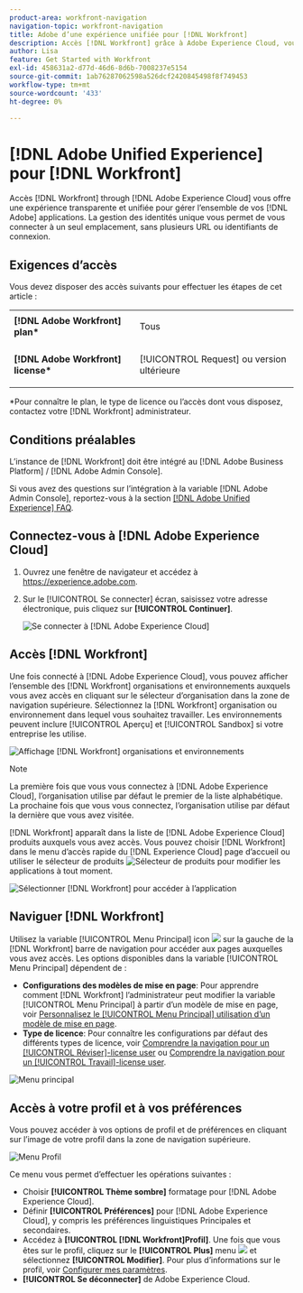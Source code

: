 ```yaml
---
product-area: workfront-navigation
navigation-topic: workfront-navigation
title: Adobe d’une expérience unifiée pour [!DNL Workfront]
description: Accès [!DNL Workfront] grâce à Adobe Experience Cloud, vous bénéficiez d’une expérience unifiée et transparente de la gestion de toutes vos applications Adobe.
author: Lisa
feature: Get Started with Workfront
exl-id: 458631a2-d77d-46d6-8d6b-7008237e5154
source-git-commit: 1ab76287062598a526dcf2420845498f8f749453
workflow-type: tm+mt
source-wordcount: '433'
ht-degree: 0%

---
```


# [!DNL Adobe Unified Experience] pour [!DNL Workfront]

Accès [!DNL Workfront] through [!DNL Adobe Experience Cloud] vous offre une expérience transparente et unifiée pour gérer l’ensemble de vos [!DNL Adobe] applications. La gestion des identités unique vous permet de vous connecter à un seul emplacement, sans plusieurs URL ou identifiants de connexion.

## Exigences d’accès

Vous devez disposer des accès suivants pour effectuer les étapes de cet article :

<table style="table-layout:auto"> 
 <col> 
 <col> 
 <tbody> 
  <tr> 
   <td role="rowheader"><strong>[!DNL Adobe Workfront] plan*</strong></td> 
   <td> <p>Tous</p> </td> 
  </tr> 
  <tr> 
   <td role="rowheader"><strong>[!DNL Adobe Workfront] license*</strong></td> 
   <td> <p>[!UICONTROL Request] ou version ultérieure</p> </td> 
  </tr> 
 </tbody> 
</table>

&#42;Pour connaître le plan, le type de licence ou l’accès dont vous disposez, contactez votre [!DNL Workfront] administrateur.

## Conditions préalables

L’instance de [!DNL Workfront] doit être intégré au [!DNL Adobe Business Platform] / [!DNL Adobe Admin Console].

Si vous avez des questions sur l’intégration à la variable [!DNL Adobe Admin Console], reportez-vous à la section [[!DNL Adobe Unified Experience] FAQ](/help/quicksilver/workfront-basics/navigate-workfront/workfront-navigation/unified-experience-faq.md/).

## Connectez-vous à [!DNL Adobe Experience Cloud]

1. Ouvrez une fenêtre de navigateur et accédez à <https://experience.adobe.com>.
1. Sur le [!UICONTROL Se connecter] écran, saisissez votre adresse électronique, puis cliquez sur **[!UICONTROL Continuer]**.

   ![Se connecter à [!DNL Adobe Experience Cloud]](assets/aec-login-page.png)

## Accès [!DNL Workfront]

Une fois connecté à [!DNL Adobe Experience Cloud], vous pouvez afficher l’ensemble des [!DNL Workfront] organisations et environnements auxquels vous avez accès en cliquant sur le sélecteur d’organisation dans la zone de navigation supérieure. Sélectionnez la [!DNL Workfront] organisation ou environnement dans lequel vous souhaitez travailler. Les environnements peuvent inclure [!UICONTROL Aperçu] et [!UICONTROL Sandbox] si votre entreprise les utilise.

![Affichage [!DNL Workfront] organisations et environnements](assets/aec-view-all-orgs.png)

>[!NOTE]
>
>La première fois que vous vous connectez à [!DNL Adobe Experience Cloud], l’organisation utilise par défaut le premier de la liste alphabétique. La prochaine fois que vous vous connectez, l’organisation utilise par défaut la dernière que vous avez visitée.

[!DNL Workfront] apparaît dans la liste de [!DNL Adobe Experience Cloud] produits auxquels vous avez accès. Vous pouvez choisir [!DNL Workfront] dans le menu d’accès rapide du [!DNL Experience Cloud] page d’accueil ou utiliser le sélecteur de produits ![Sélecteur de produits](assets/main-menu-icon.png) pour modifier les applications à tout moment.

![Sélectionner [!DNL Workfront] pour accéder à l’application](assets/aec-product-switcher.png)

## Naviguer [!DNL Workfront]

Utilisez la variable [!UICONTROL Menu Principal] icon ![](assets/main-menu-icon-left-nav.png) sur la gauche de la [!DNL Workfront] barre de navigation pour accéder aux pages auxquelles vous avez accès. Les options disponibles dans la variable [!UICONTROL Menu Principal] dépendent de :

* **Configurations des modèles de mise en page**: Pour apprendre comment [!DNL Workfront] l’administrateur peut modifier la variable [!UICONTROL Menu Principal] à partir d’un modèle de mise en page, voir [Personnalisez le [!UICONTROL Menu Principal] utilisation d’un modèle de mise en page](/help/quicksilver/administration-and-setup/customize-workfront/use-layout-templates/customize-main-menu.md).
* **Type de licence**: Pour connaître les configurations par défaut des différents types de licence, voir [Comprendre la navigation pour un [!UICONTROL Réviser]-license user](/help/quicksilver/workfront-basics/navigate-workfront/workfront-navigation/reviewer-global-navigation-bar.md) ou [Comprendre la navigation pour un [!UICONTROL Travail]-license user](/help/quicksilver/workfront-basics/navigate-workfront/workfront-navigation/worker-global-navigation-bar.md).

![Menu principal](assets/main-menu-options-left-nav.png)

## Accès à votre profil et à vos préférences

Vous pouvez accéder à vos options de profil et de préférences en cliquant sur l’image de votre profil dans la zone de navigation supérieure.

![Menu Profil](assets/aec-profile-picture-menu.png)

Ce menu vous permet d’effectuer les opérations suivantes :

* Choisir **[!UICONTROL Thème sombre]** formatage pour [!DNL Adobe Experience Cloud].
* Définir **[!UICONTROL Préférences]** pour [!DNL Adobe Experience Cloud], y compris les préférences linguistiques Principales et secondaires.
* Accédez à **[!UICONTROL [!DNL Workfront]Profil]**. Une fois que vous êtes sur le profil, cliquez sur le **[!UICONTROL Plus]** menu ![](assets/more-icon.png) et sélectionnez **[!UICONTROL Modifier]**. Pour plus d’informations sur le profil, voir [Configurer mes paramètres](/help/quicksilver/workfront-basics/manage-your-account-and-profile/configuring-your-user-profile/configure-my-settings.md).
* **[!UICONTROL Se déconnecter]** de Adobe Experience Cloud.
